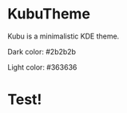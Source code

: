 # KubuTheme
Kubu is a minimalistic KDE theme.

Dark color: #2b2b2b 

Light color: #363636

<h1 color="red">Test!</h1>
